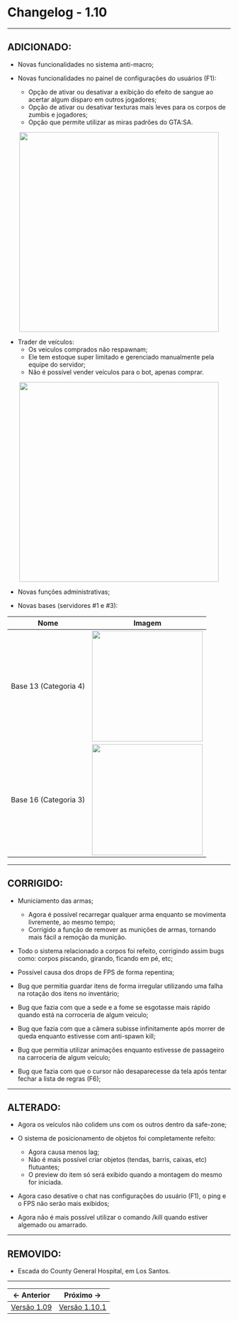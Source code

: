 # Changelog - 1.10

---

## **ADICIONADO**:
- Novas funcionalidades no sistema anti-macro;

- Novas funcionalidades no painel de configurações do usuários (F1):
  - Opção de ativar ou desativar a exibição do efeito de sangue ao acertar algum disparo em outros jogadores;
  - Opção de ativar ou desativar texturas mais leves para os corpos de zumbis e jogadores;
  - Opção que permite utilizar as miras padrões do GTA:SA.
<p align="center">
  <img src="https://user-images.githubusercontent.com/89032856/196827920-e45b59e6-9d52-4d6e-ac1d-6fc6f17e9087.png" height=450/>
</p>

- Trader de veículos:
  - Os veiculos comprados não respawnam;
  - Ele tem estoque super limitado e gerenciado manualmente pela equipe do servidor;
  - Não é possível vender veículos para o bot, apenas comprar.
<p align="center">
  <img src="https://user-images.githubusercontent.com/89032856/196831381-54dba0a5-9989-4211-995e-4a6bacea5031.png" height=450/>
</p>

- Novas funções administrativas;

- Novas bases (servidores #1 e #3):

| Nome | Imagem |
| :--: | :--: |
| Base 13 (Categoria 4) | <img src="https://user-images.githubusercontent.com/89032856/196827550-7845a51a-7b8f-484f-85d6-42db2895347f.png" height=250/> |
| Base 16 (Categoria 3) | <img src="https://user-images.githubusercontent.com/89032856/196827700-96170979-c267-4ef0-9b50-29fa993af812.png" height=250/> |

---

## CORRIGIDO:
- Municiamento das armas;
  - Agora é possível recarregar qualquer arma enquanto se movimenta livremente, ao mesmo tempo;
  - Corrigido a função de remover as munições de armas, tornando mais fácil a remoção da munição.
- Todo o sistema relacionado a corpos foi refeito, corrigindo assim bugs como: corpos piscando, girando, ficando em pé, etc;

- Possível causa dos drops de FPS de forma repentina;

- Bug que permitia guardar itens de forma irregular utilizando uma falha na rotação dos itens no inventário;

- Bug que fazia com que a sede e a fome se esgotasse mais rápido quando está na corroceria de algum veiculo;

- Bug que fazia com que a câmera subisse infinitamente após morrer de queda enquanto estivesse com anti-spawn kill;

- Bug que permitia utilizar animações enquanto estivesse de passageiro na carroceria de algum veículo;

- Bug que fazia com que o cursor não desaparecesse da tela após tentar fechar a lista de regras (F6);
---

## ALTERADO:
- Agora os veículos não colidem uns com os outros dentro da safe-zone;

- O sistema de posicionamento de objetos foi completamente refeito:
   - Agora causa menos lag;
   - Não é mais possível criar objetos (tendas, barris, caixas, etc) flutuantes;
   - O preview do item só será exibido quando a montagem do mesmo for iniciada.
 - Agora caso desative o chat nas configurações do usuário (F1), o ping e o FPS não serão mais exibidos;
 
 - Agora não é mais possível utilizar o comando /kill quando estiver algemado ou amarrado.
---

## REMOVIDO:
- Escada do County General Hospital, em Los Santos.
---

← Anterior |  Próximo →
:-------------------------:|:-------------------------:
[Versão 1.09](https://stoneagemta.com/releases/dayz/1.09) | [Versão 1.10.1](https://stoneagemta.com/releases/dayz/1.10.1)
